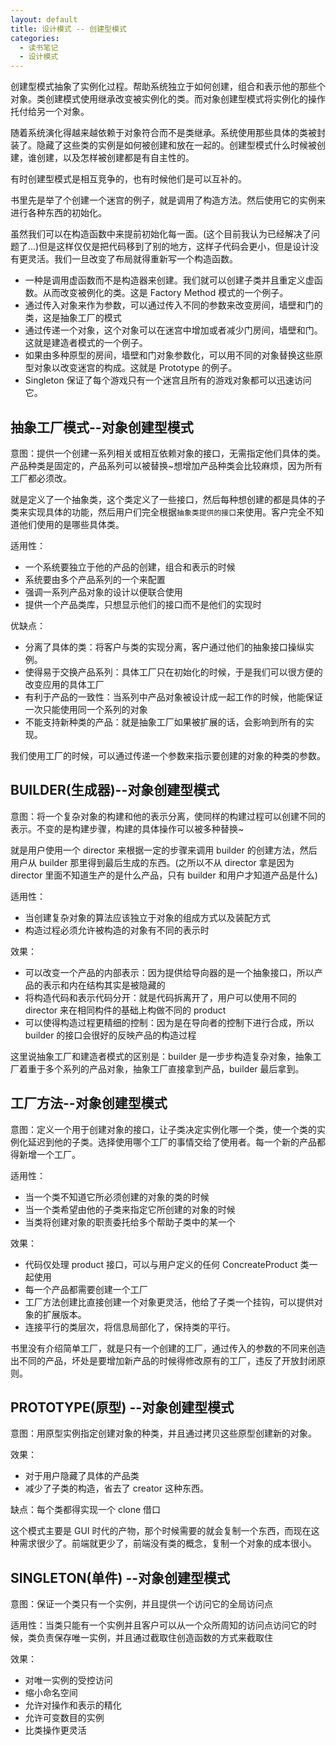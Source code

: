 ```yaml
---
layout: default
title: 设计模式 -- 创建型模式
categories:
  - 读书笔记
  - 设计模式
---
```


创建型模式抽象了实例化过程。帮助系统独立于如何创建，组合和表示他的那些个对象。类创建模式使用继承改变被实例化的类。而对象创建型模式将实例化的操作托付给另一个对象。

随着系统演化得越来越依赖于对象符合而不是类继承。系统使用那些具体的类被封装了。隐藏了这些类的实例是如何被创建和放在一起的。创建型模式什么时候被创建，谁创建，以及怎样被创建都是有自主性的。

有时创建型模式是相互竞争的，也有时候他们是可以互补的。

书里先是举了个创建一个迷宫的例子，就是调用了构造方法。然后使用它的实例来进行各种东西的初始化。

虽然我们可以在构造函数中来提前初始化每一面。(这个目前我认为已经解决了问题了...)但是这样仅仅是把代码移到了别的地方，这样子代码会更小，但是设计没有更灵活。我们一旦改变了布局就得重新写一个构造函数。

- 一种是调用虚函数而不是构造器来创建。我们就可以创建子类并且重定义虚函数。从而改变被例化的类。这是 Factory Method 模式的一个例子。
- 通过传入对象来作为参数，可以通过传入不同的参数来改变房间，墙壁和门的类，这是抽象工厂的模式
- 通过传递一个对象，这个对象可以在迷宫中增加或者减少门房间，墙壁和门。这就是建造者模式的一个例子。
- 如果由多种原型的房间，墙壁和门对象参数化，可以用不同的对象替换这些原型对象以改变迷宫的构成。这就是 Prototype 的例子。
- Singleton 保证了每个游戏只有一个迷宫且所有的游戏对象都可以迅速访问它。

## 抽象工厂模式--对象创建型模式

意图：提供一个创建一系列相关或相互依赖对象的接口，无需指定他们具体的类。产品种类是固定的，产品系列可以被替换~想增加产品种类会比较麻烦，因为所有工厂都必须改。

就是定义了一个抽象类，这个类定义了一些接口，然后每种想创建的都是具体的子类来实现具体的功能，然后用户们完全根据`抽象类提供的接口`来使用。客户完全不知道他们使用的是哪些具体类。

适用性：

- 一个系统要独立于他的产品的创建，组合和表示的时候
- 系统要由多个产品系列的一个来配置
- 强调一系列产品对象的设计以便联合使用
- 提供一个产品类库，只想显示他们的接口而不是他们的实现时

优缺点：

- 分离了具体的类：将客户与类的实现分离，客户通过他们的抽象接口操纵实例。
- 使得易于交换产品系列：具体工厂只在初始化的时候，于是我们可以很方便的改变应用的具体工厂
- 有利于产品的一致性：当系列中产品对象被设计成一起工作的时候，他能保证一次只能使用同一个系列的对象
- 不能支持新种类的产品：就是抽象工厂如果被扩展的话，会影响到所有的实现。

我们使用工厂的时候，可以通过传递一个参数来指示要创建的对象的种类的参数。

## BUILDER(生成器)--对象创建型模式

意图：将一个复杂对象的构建和他的表示分离，使同样的构建过程可以创建不同的表示。不变的是构建步骤，构建的具体操作可以被多种替换~

就是用户使用一个 director 来根据一定的步骤来调用 builder 的创建方法，然后用户从 builder 那里得到最后生成的东西。(之所以不从 director 拿是因为 director 里面不知道生产的是什么产品，只有 builder 和用户才知道产品是什么)

适用性：

- 当创建复杂对象的算法应该独立于对象的组成方式以及装配方式
- 构造过程必须允许被构造的对象有不同的表示时

效果：

- 可以改变一个产品的内部表示：因为提供给导向器的是一个抽象接口，所以产品的表示和内在结构其实是被隐藏的
- 将构造代码和表示代码分开：就是代码拆离开了，用户可以使用不同的 director 来在相同构件的基础上构做不同的 product
- 可以使得构造过程更精细的控制：因为是在导向者的控制下进行合成，所以 builder 的接口会很好的反映产品的构造过程

这里说抽象工厂和建造者模式的区别是：builder 是一步步构造复杂对象，抽象工厂着重于多个系列的产品对象，抽象工厂直接拿到产品，builder 最后拿到。

## 工厂方法--对象创建型模式

意图：定义一个用于创建对象的接口，让子类决定实例化哪一个类，使一个类的实例化延迟到他的子类。选择使用哪个工厂的事情交给了使用者。每一个新的产品都得新增一个工厂。

适用性：

- 当一个类不知道它所必须创建的对象的类的时候
- 当一个类希望由他的子类来指定它所创建的对象的时候
- 当类将创建对象的职责委托给多个帮助子类中的某一个

效果：

- 代码仅处理 product 接口，可以与用户定义的任何 ConcreateProduct 类一起使用
- 每一个产品都需要创建一个工厂
- 工厂方法创建比直接创建一个对象更灵活，他给了子类一个挂钩，可以提供对象的扩展版本。
- 连接平行的类层次，将信息局部化了，保持类的平行。

书里没有介绍简单工厂，就是只有一个创建的工厂，通过传入的参数的不同来创造出不同的产品，坏处是要增加新产品的时候得修改原有的工厂，违反了开放封闭原则。

## PROTOTYPE(原型) --对象创建型模式

意图：用原型实例指定创建对象的种类，并且通过拷贝这些原型创建新的对象。

效果：

- 对于用户隐藏了具体的产品类
- 减少了子类的构造，省去了 creator 这种东西。

缺点：每个类都得实现一个 clone 借口

这个模式主要是 GUI 时代的产物，那个时候需要的就会复制一个东西，而现在这种需求很少了。前端就更少了，前端没有类的概念，复制一个对象的成本很小。

## SINGLETON(单件) --对象创建型模式

意图：保证一个类只有一个实例，并且提供一个访问它的全局访问点

适用性：当类只能有一个实例并且客户可以从一个众所周知的访问点访问它的时候，类负责保存唯一实例，并且通过截取住创造函数的方式来截取住

效果：

- 对唯一实例的受控访问
- 缩小命名空间
- 允许对操作和表示的精化
- 允许可变数目的实例
- 比类操作更灵活
